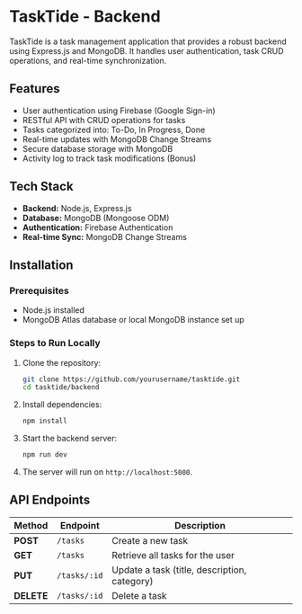# TaskTide - Backend

TaskTide is a task management application that provides a robust backend using Express.js and MongoDB. It handles user authentication, task CRUD operations, and real-time synchronization.

## Features
- User authentication using Firebase (Google Sign-in)
- RESTful API with CRUD operations for tasks
- Tasks categorized into: To-Do, In Progress, Done
- Real-time updates with MongoDB Change Streams
- Secure database storage with MongoDB
- Activity log to track task modifications (Bonus)

## Tech Stack
- **Backend:** Node.js, Express.js
- **Database:** MongoDB (Mongoose ODM)
- **Authentication:** Firebase Authentication
- **Real-time Sync:** MongoDB Change Streams

## Installation
### Prerequisites
- Node.js installed
- MongoDB Atlas database or local MongoDB instance set up

### Steps to Run Locally
1. Clone the repository:
   ```sh
   git clone https://github.com/yourusername/tasktide.git
   cd tasktide/backend
   ```
2. Install dependencies:
   ```sh
   npm install
   ```
3. Start the backend server:
   ```sh
   npm run dev
   ```
4. The server will run on `http://localhost:5000`.

## API Endpoints
| Method | Endpoint      | Description |
|--------|-------------|-------------|
| **POST** | `/tasks` | Create a new task |
| **GET** | `/tasks` | Retrieve all tasks for the user |
| **PUT** | `/tasks/:id` | Update a task (title, description, category) |
| **DELETE** | `/tasks/:id` | Delete a task |


